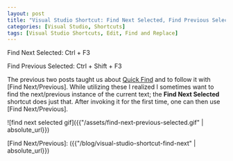 ```yaml
---
layout: post
title: "Visual Studio Shortcut: Find Next Selected, Find Previous Selected"
categories: [Visual Studio, Shortcuts]
tags: [Visual Studio Shortcuts, Edit, Find and Replace]
---
```


Find Next Selected: Ctrl + F3

Find Previous Selected: Ctrl + Shift + F3

The previous two posts taught us about [Quick Find]({{"/blog/visual-studio-shortcut-quick-find"}}) and to follow it with [Find Next/Previous]. While utilizing these I realized I sometimes want to find the next/previous instance of the current text; the __Find Next Selected__ shortcut does just that. After invoking it for the first time, one can then use [Find Next/Previous].

![find next selected gif]({{"/assets/find-next-previous-selected.gif" | absolute_url}})

[Find Next/Previous]: ({{"/blog/visual-studio-shortcut-find-next" | absolute_url}})
